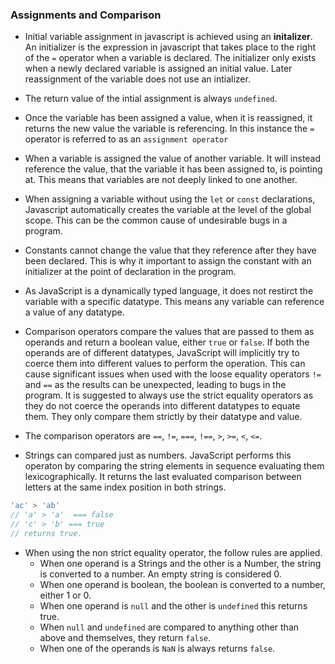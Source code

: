 ### Assignments and Comparison

* Initial variable assignment in javascript is achieved using an **initalizer**. An initializer is the expression in javascript that takes place to the  right of the `=` operator when a variable is declared. The initializer only exists when a newly declared variable is assigned an initial value. Later reassignment of the variable does not use an intializer. 

* The return value of the intial assignment is always `undefined`.

* Once the variable has been assigned a value, when it is reassigned, it returns the new value the variable is referencing. In this instance the `=` operator is referred to as an `assignment operator`

* When a variable is assigned the value of another variable. It will instead reference the value, that the variable it has been assigned to, is pointing at. This means that variables are not deeply linked to one another. 

* When assigning a variable without using the `let` or `const` declarations, Javascript automatically creates the variable at the level of the global scope. This can be the common cause of undesirable bugs in a program. 

* Constants cannot change the value that they reference after they have been declared. This is why it important to assign the constant with an initializer at the point of declaration in the program.

* As JavaScript is a dynamically typed language, it does not restirct the variable with a specific datatype. This means any variable can reference a value of any datatype. 

* Comparison operators compare the values that are passed to them as operands and return a boolean value, either `true` or `false`. If both the operands are of different datatypes, JavaScript will implicitly try to coerce them into different values to perform the operation. This can cause significant issues when used with the loose equality operators `!=` and `==` as the results can be unexpected, leading to bugs in the program. It is suggested to always use the strict equality operators as they do not coerce the operands into different datatypes to equate them. They only compare them strictly by their datatype and value. 

* The comparison operators are `==`, `!=`, `===`, `!==`, `>`, `>=`, `<`, `<=`. 

* Strings can compared just as numbers. JavaScript performs this operaton by comparing the string elements in sequence evaluating them lexicographically. It returns the last evaluated comparison between letters at the same index position in both strings. 

```js
'ac' > 'ab'
// 'a' > 'a'  === false
// 'c' > 'b' === true
// returns true. 
``` 

* When using the non strict equality operator, the follow rules are applied.
  - When one operand is a Strings and the other is a Number, the string is converted to a number. An empty string is considered 0.
  - When one operand is boolean, the boolean is converted to a number, either 1 or 0.
  - When one operand is `null` and the other is `undefined` this returns true.
  - When `null` and `undefined` are compared to anything other than above and themselves, they return `false`.
  - When one of the operands is `NaN` is always returns `false`. 
